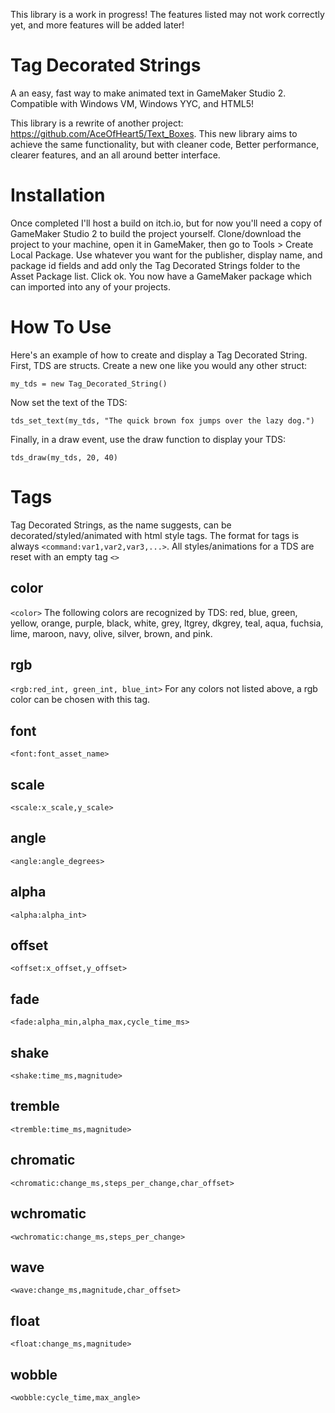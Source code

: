 This library is a work in progress! The features listed may not work correctly yet, and more features will be added later!

# Tag Decorated Strings
A an easy, fast way to make animated text in GameMaker Studio 2. Compatible with Windows VM, Windows YYC, and HTML5!

This library is a rewrite of another project: https://github.com/AceOfHeart5/Text_Boxes. This new library aims to achieve the same functionality, but with cleaner code, Better performance, clearer features, and an all around better interface.

# Installation

Once completed I'll host a build on itch.io, but for now you'll need a copy of GameMaker Studio 2 to build the project yourself. Clone/download the project to your machine, open it in GameMaker, then go to Tools > Create Local Package. Use whatever you want for the publisher, display name, and package id fields and add only the Tag Decorated Strings folder to the Asset Package list. Click ok. You now have a GameMaker package which can imported into any of your projects.

# How To Use

Here's an example of how to create and display a Tag Decorated String. First, TDS are structs. Create a new one like you would any other struct:

`my_tds = new Tag_Decorated_String()`

Now set the text of the TDS:

`tds_set_text(my_tds, "The quick brown fox jumps over the lazy dog.")`

Finally, in a draw event, use the draw function to display your TDS:

`tds_draw(my_tds, 20, 40)`

# Tags

Tag Decorated Strings, as the name suggests, can be decorated/styled/animated with html style tags. The format for tags is always `<command:var1,var2,var3,...>`. All styles/animations for a TDS are reset with an empty tag `<>`

## color
`<color>`
The following colors are recognized by TDS: red, blue, green, yellow, orange, purple, black, white, grey, ltgrey, dkgrey, teal, aqua, fuchsia, lime, maroon, navy, olive, silver, brown, and pink.

## rgb
`<rgb:red_int, green_int, blue_int>`
For any colors not listed above, a rgb color can be chosen with this tag.

## font
`<font:font_asset_name>`

## scale
`<scale:x_scale,y_scale>`

## angle
`<angle:angle_degrees>`

## alpha
`<alpha:alpha_int>`

## offset
`<offset:x_offset,y_offset>`

## fade
`<fade:alpha_min,alpha_max,cycle_time_ms>`

## shake
`<shake:time_ms,magnitude>`

## tremble
`<tremble:time_ms,magnitude>`

## chromatic
`<chromatic:change_ms,steps_per_change,char_offset>`

## wchromatic
`<wchromatic:change_ms,steps_per_change>`

## wave
`<wave:change_ms,magnitude,char_offset>`

## float
`<float:change_ms,magnitude>`

## wobble
`<wobble:cycle_time,max_angle>`
